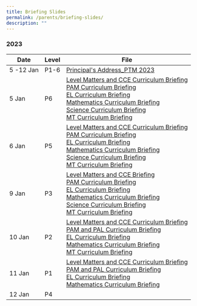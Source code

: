 ```yaml
---
title: Briefing Slides
permalink: /parents/briefing-slides/
description: ""
---
```

### **2023**



| Date | Level | File |
| -------- | -------- | -------- |
| 5 -12 Jan | P1-6     | [Principal's Address_PTM 2023](/files/Briefing%20Slides/P6/Principal's%20Address_PTM%202023.pdf)   |
|5 Jan|P6|[Level Matters and CCE Curriculum Briefing](/files/Briefing%20Slides/P6/P6%20Briefing%20on%20Level%20Matters%20and%20Character%20and%20Citizenship%20Education%20(CCE).pdf)<br>[PAM Curriculum Briefing](/files/Briefing%20Slides/P6/PAM%20curriculum%20briefing%20(P6).pdf)<br>[EL Curriculum Briefing](/files/Briefing%20Slides/P6/P6%20EL%20Curriculum%20Briefing%202023.pdf)<br>[Mathematics Curriculum Briefing](/files/Briefing%20Slides/P6/P6%20Mathematics%20Curriculum%20Briefing%202023.pdf)<br>[Science Curriculum Briefing](/files/Briefing%20Slides/P6/P6%20Science%20Curriculum%20Briefing_5%20Jan%202023%20%20-%20%20Compatibility%20Mode.pdf)<br>[MT Curriculum Briefing](/files/Briefing%20Slides/P6/P6%20MT%20curriculum%20briefing.pdf)|
|6 Jan|P5|[Level Matters and CCE Curriculum Briefing](/files/Briefing%20Slides/P5/P5%20CCE%20Curriculum%20Briefing%206%20Jan%202023.pdf)<br>[PAM Curriculum Briefing](/files/Briefing%20Slides/P5/P5%20PAM%20Curriculum%20Briefing%206%20Jan%202023.pdf)<br>[EL Curriculum Briefing](/files/Briefing%20Slides/P5/P5%20EL%20Curriculum%20Briefing%202023.pdf)<br>[Mathematics Curriculum Briefing](/files/Briefing%20Slides/P5/P5%20Mathematics%20Curriculum%20Briefing%206%20Jan%202023.pdf)<br>[Science Curriculum Briefing](/files/Briefing%20Slides/P5/P5%20Science%20Curriculum%20Briefing%206%20Jan%202023.pdf)<br>[MT Curriculum Briefing](/files/Briefing%20Slides/P5/P5%20MT%20Curriculum%20Briefing%206%20Jan%202023.pdf)|
|9 Jan|P3|[Level Matters and CCE Briefing](/files/Briefing%20Slides/P3/P3%20Year%20Head%20Briefing%202023.pdf)<br>[PAM Curriculum Briefing](/files/Briefing%20Slides/P3/PAM%20Curriculum%20Briefing%202023%20(P3,4).pdf)<br>[EL Curriculum Briefing](/files/Briefing%20Slides/P3/P3%20EL%20Curriculum%20Briefing%202023_FINAL.pdf)<br>[Mathematics Curriculum Briefing](/files/Briefing%20Slides/P3/P3%20Mathematics%20Curriculum%20Briefing%202023_9Jan.pdf)<br>[Science Curriculum Briefing](/files/Briefing%20Slides/P3/P3%20Science%20Curriculum%20Briefing_9%20Jan%202023%20%20-%20%20Compatibility%20Mode.pdf)<br>[MT Curriculum Briefing](/files/Briefing%20Slides/P3/P3%20MT%20curriculum%20briefing%202023.pdf)|
|10 Jan| P2|[Level Matters and CCE Curriculum Briefing](/files/Briefing%20Slides/P2/P2%20YH%20&%20AYH%20PTM%20Briefing%20Slides.pdf)<br>[PAM and PAL Curriculum Briefing](/files/Briefing%20Slides/P2/PAM%20and%20PAL%20Curriculum%20Briefing%202023%20(P2).pdf)<br>[EL Curriculum Briefing](/files/Briefing%20Slides/P2/P2%20EL%20Curriculum%20Briefing%202023.pdf)<br>[Mathematics Curriculum Briefing](/files/Briefing%20Slides/P2/P2%20Mathematics%20Curriculum%20Briefing%202023_10Jan.pdf)<br>[MT Curriculum Briefing](/files/Briefing%20Slides/P2/P2%20MT%20curriculum%20briefing%202023.pdf)|
|11 Jan |P1|[Level Matters and CCE Curriculum Briefing](/files/Briefing%20Slides/P1/P1_YH%20PTM%20Briefing%20Slides.pdf)<br>[PAM and PAL Curriculum Briefing](/files/Briefing%20Slides/P1/PAM%20and%20PAL%20Curriculum%20Briefing%202023%20(P1).pdf)<br>[EL Curriculum Briefing](/files/Briefing%20Slides/P1/P1%20EL%20Curriculum%20Briefing%202023.pdf)<br>[Mathematics Curriculum Briefing](/files/Briefing%20Slides/P1/P1%20Mathematics%20Curriculum%20Briefing%202023_11Jan.pdf)<br>
|12 Jan|P4|